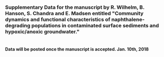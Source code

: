 #
### Supplementary Data for the manuscript by R. Wilhelm, B. Hanson, S. Chandra and E. Madsen entitled "Community dynamics and functional characteristics of naphthalene-degrading populations in contaminated surface sediments and hypoxic/anoxic groundwater."
#
#### Data will be posted once the manuscript is accepted.  Jan. 10th, 2018
